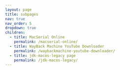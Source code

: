```yaml
---
layout: page
title: subpages
nav: true
nav_order: 5
dropdown: true
children:
  - title: MacSerial Online
    permalink: /macserial-online/
  - title: WayBack Machine YouTube Downloader
    permalink: /waybackmachine-youtube-downloader/
  - title: jdk-macos-legacy page
    permalink: /jdk-macos-legacy/
---
```


